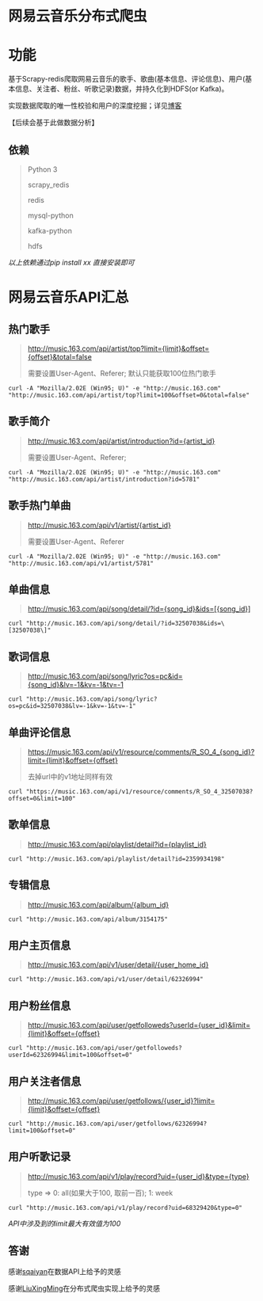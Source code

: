 # 网易云音乐分布式爬虫

# 功能

基于Scrapy-redis爬取网易云音乐的歌手、歌曲(基本信息、评论信息)、用户(基本信息、关注者、粉丝、听歌记录)数据，并持久化到HDFS(or Kafka)。

实现数据爬取的唯一性校验和用户的深度挖掘；详见[博客](https://yhyr.github.io/2018/10/28/%E5%9F%BA%E4%BA%8E%E7%BD%91%E6%98%93%E4%BA%91%E9%9F%B3%E4%B9%90%E7%9A%84%E5%88%86%E5%B8%83%E5%BC%8F%E7%88%AC%E8%99%AB%E5%AE%9E%E7%8E%B0/)

【后续会基于此做数据分析】

## 依赖

> Python 3
>
> scrapy_redis
>
> redis
>
> mysql-python
>
> kafka-python
>
> hdfs

*以上依赖通过pip install xx 直接安装即可*

# 网易云音乐API汇总

## 热门歌手

> http://music.163.com/api/artist/top?limit={limit}&offset={offset}&total=false
>
> 需要设置User-Agent、Referer; 默认只能获取100位热门歌手

`curl -A "Mozilla/2.02E (Win95; U)" -e "http://music.163.com" "http://music.163.com/api/artist/top?limit=100&offset=0&total=false"`

## 歌手简介

> http://music.163.com/api/artist/introduction?id={artist_id}
>
> 需要设置User-Agent、Referer;

`curl -A "Mozilla/2.02E (Win95; U)" -e "http://music.163.com" "http://music.163.com/api/artist/introduction?id=5781"`

## 歌手热门单曲

> http://music.163.com/api/v1/artist/{artist_id}
>
> 需要设置User-Agent、Referer

`curl -A "Mozilla/2.02E (Win95; U)" -e "http://music.163.com" "http://music.163.com/api/v1/artist/5781"`

## 单曲信息

> http://music.163.com/api/song/detail/?id={song_id}&ids=[{song_id}]

`curl "http://music.163.com/api/song/detail/?id=32507038&ids=\[32507038\]"`

## 歌词信息

> http://music.163.com/api/song/lyric?os=pc&id={song_id}&lv=-1&kv=-1&tv=-1

`curl "http://music.163.com/api/song/lyric?os=pc&id=32507038&lv=-1&kv=-1&tv=-1"`

## 单曲评论信息

> https://music.163.com/api/v1/resource/comments/R_SO_4_{song_id}?limit={limit}&offset={offset}
>
> 去掉url中的v1地址同样有效

`curl "https://music.163.com/api/v1/resource/comments/R_SO_4_32507038?offset=0&limit=100"`

## 歌单信息

> http://music.163.com/api/playlist/detail?id={playlist_id}

`curl "http://music.163.com/api/playlist/detail?id=2359934198"`

## 专辑信息

> http://music.163.com/api/album/{album_id}

`curl "http://music.163.com/api/album/3154175"`

## 用户主页信息

> http://music.163.com/api/v1/user/detail/{user_home_id}

`curl "http://music.163.com/api/v1/user/detail/62326994"`

## 用户粉丝信息

> http://music.163.com/api/user/getfolloweds?userId={user_id}&limit={limit}&offset={offset}

`curl "http://music.163.com/api/user/getfolloweds?userId=62326994&limit=100&offset=0"`

## 用户关注者信息

> http://music.163.com/api/user/getfollows/{user_id}?limit={limit}&offset={offset}

`curl "http://music.163.com/api/user/getfollows/62326994?limit=100&offset=0"`

## 用户听歌记录

> http://music.163.com/api/v1/play/record?uid={user_id}&type={type}
>
> type => 0: all(如果大于100, 取前一百); 1: week

`curl "http://music.163.com/api/v1/play/record?uid=68329420&type=0"`

*API中涉及到的limit最大有效值为100*

## 答谢

感谢[sqaiyan](https://github.com/sqaiyan/netmusic-node)在数据API上给予的灵感

感谢[LiuXingMing](https://github.com/LiuXingMing/SinaSpider)在分布式爬虫实现上给予的灵感